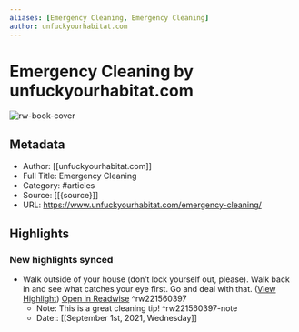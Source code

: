 ```yaml
---
aliases: [Emergency Cleaning, Emergency Cleaning]
author: unfuckyourhabitat.com
---
```

# Emergency Cleaning by unfuckyourhabitat.com

![rw-book-cover](https://readwise-assets.s3.amazonaws.com/static/images/article3.5c705a01b476.png)

## Metadata
- Author: [[unfuckyourhabitat.com]]
- Full Title: Emergency Cleaning
- Category: #articles
- Source: [[{source}]]
- URL: https://www.unfuckyourhabitat.com/emergency-cleaning/

## Highlights
### New highlights synced
- Walk outside of your house (don’t lock yourself out, please). Walk back in and see what catches your eye first. Go and deal with that. ([View Highlight](https://instapaper.com/read/1441120813/17343453)) [Open in Readwise](https://readwise.io/open/221560397) ^rw221560397
    - Note: This is a great cleaning tip! ^rw221560397-note
    - Date:: [[September 1st, 2021, Wednesday]]
